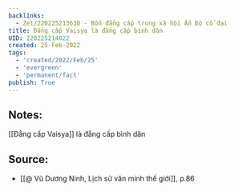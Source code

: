 ```yaml
---
backlinks:
  - Zet/220225213630 - Bốn đẳng cấp trong xã hội Ấn Độ cổ đại
title: Đẳng cấp Vaisya là đẳng cấp bình dân
UID: 220225214022
created: 25-Feb-2022
tags:
  - 'created/2022/Feb/25'
  - 'evergreen'
  - 'permanent/fact'
publish: True
---
```

## Notes:
[[Đẳng cấp Vaisya]] là đẳng cấp bình dân

## Source:
- [[@ Vũ Dương Ninh, Lịch sử văn minh thế giới]], p.86




